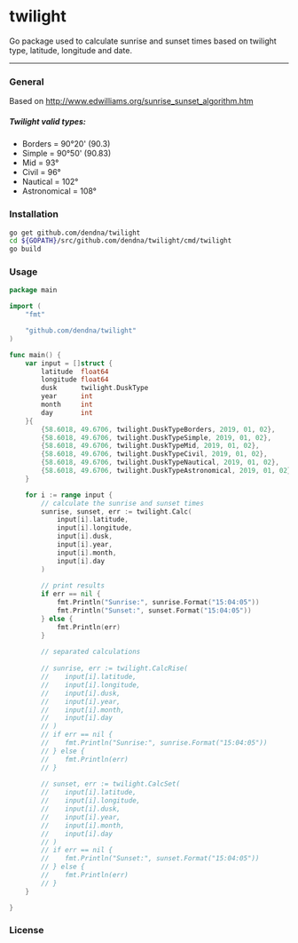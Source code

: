 # twilight

Go package used to calculate sunrise and sunset times based on twilight type, latitude, longitude and date.

------



### General

Based on http://www.edwilliams.org/sunrise_sunset_algorithm.htm

##### Twilight valid types:

- Borders			  = 90&deg;20' (90.3)
- Simple				= 90&deg;50' (90.83)
- Mid					 = 93&deg;
- Civil					= 96&deg;
- Nautical			 = 102&deg;
- Astronomical	= 108&deg;



### Installation

```bash
go get github.com/dendna/twilight
cd ${GOPATH}/src/github.com/dendna/twilight/cmd/twilight
go build
```



### Usage

```go
package main

import (
	"fmt"

	"github.com/dendna/twilight"
)

func main() {
	var input = []struct {
		latitude  float64
		longitude float64
		dusk      twilight.DuskType
		year      int
		month     int
		day       int
	}{		
		{58.6018, 49.6706, twilight.DuskTypeBorders, 2019, 01, 02},
		{58.6018, 49.6706, twilight.DuskTypeSimple, 2019, 01, 02},
		{58.6018, 49.6706, twilight.DuskTypeMid, 2019, 01, 02},
		{58.6018, 49.6706, twilight.DuskTypeCivil, 2019, 01, 02},
		{58.6018, 49.6706, twilight.DuskTypeNautical, 2019, 01, 02},
		{58.6018, 49.6706, twilight.DuskTypeAstronomical, 2019, 01, 02},
	}

	for i := range input {
		// calculate the sunrise and sunset times
		sunrise, sunset, err := twilight.Calc(
			input[i].latitude, 
			input[i].longitude, 
			input[i].dusk, 
			input[i].year, 
			input[i].month, 
			input[i].day
		)
        
		// print results
		if err == nil {
			fmt.Println("Sunrise:", sunrise.Format("15:04:05"))
			fmt.Println("Sunset:", sunset.Format("15:04:05"))
		} else {
			fmt.Println(err)
		}	
    
		// separated calculations
        
		// sunrise, err := twilight.CalcRise(
		//    input[i].latitude, 
		//    input[i].longitude, 
		//    input[i].dusk, 
		//    input[i].year, 
		//    input[i].month, 
		//    input[i].day
		// )        
		// if err == nil {
		//    fmt.Println("Sunrise:", sunrise.Format("15:04:05"))
		// } else {
		//    fmt.Println(err)
		// }
        
		// sunset, err := twilight.CalcSet(
		//    input[i].latitude, 
		//    input[i].longitude, 
		//    input[i].dusk, 
		//    input[i].year, 
		//    input[i].month, 
		//    input[i].day
		// )        
		// if err == nil {
		//    fmt.Println("Sunset:", sunset.Format("15:04:05"))
		// } else {
		//    fmt.Println(err)
		// }
	}

}

```



### License